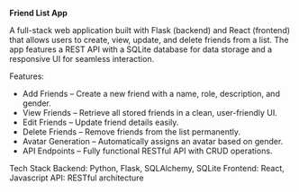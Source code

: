 **Friend List App**

A full-stack web application built with Flask (backend) and React (frontend) that allows users to create, view, update, and delete friends from a list. The app features a REST API with a SQLite database for data storage and a responsive UI for seamless interaction.

Features:

- Add Friends – Create a new friend with a name, role, description, and gender.
- View Friends – Retrieve all stored friends in a clean, user-friendly UI.
- Edit Friends – Update friend details easily.
- Delete Friends – Remove friends from the list permanently.
- Avatar Generation – Automatically assigns an avatar based on gender.
- API Endpoints – Fully functional RESTful API with CRUD operations.

Tech Stack
Backend: Python, Flask, SQLAlchemy, SQLite
Frontend: React, Javascript
API: RESTful architecture
